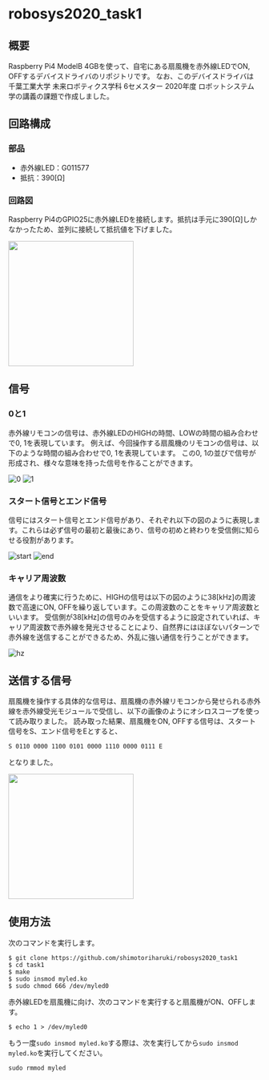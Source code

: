 # robosys2020_task1

## 概要

Raspberry Pi4 ModelB 4GBを使って、自宅にある扇風機を赤外線LEDでON, OFFするデバイスドライバのリポジトリです。
なお、このデバイスドライバは千葉工業大学 未来ロボティクス学科 6セメスター 2020年度 ロボットシステム学の講義の課題で作成しました。

## 回路構成

### 部品

- 赤外線LED：G011577
- 抵抗：390[Ω]

### 回路図

Raspberry Pi4のGPIO25に赤外線LEDを接続します。抵抗は手元に390[Ω]しかなかったため、並列に接続して抵抗値を下げました。

<img src="https://github.com/shimotoriharuki/robosys2020_task1/blob/master/imgs/circuit.png" width="250">


## 信号

### 0と1

赤外線リモコンの信号は、赤外線LEDのHIGHの時間、LOWの時間の組み合わせで0, 1を表現しています。
例えば、今回操作する扇風機のリモコンの信号は、以下のような時間の組み合わせで0, 1を表現しています。
この0, 1の並びで信号が形成され、様々な意味を持った信号を作ることができます。

![0](https://github.com/shimotoriharuki/robosys2020_task1/blob/master/imgs/irremocon_0.png)
![1](https://github.com/shimotoriharuki/robosys2020_task1/blob/master/imgs/irremocon_1.png)

### スタート信号とエンド信号

信号にはスタート信号とエンド信号があり、それぞれ以下の図のように表現します。これらは必ず信号の最初と最後にあり、信号の初めと終わりを受信側に知らせる役割があります。

![start](https://github.com/shimotoriharuki/robosys2020_task1/blob/master/imgs/irremocon_start.png)
![end](https://github.com/shimotoriharuki/robosys2020_task1/blob/master/imgs/irremocon_end.png)

### キャリア周波数

通信をより確実に行うために、HIGHの信号は以下の図のように38[kHz]の周波数で高速にON, OFFを繰り返しています。この周波数のことをキャリア周波数といいます。
受信側が38[kHz]の信号のみを受信するように設定されていれば、キャリア周波数で赤外線を発光させることにより、自然界にはほぼないパターンで赤外線を送信することができるため、外乱に強い通信を行うことができます。

![hz](https://github.com/shimotoriharuki/robosys2020_task1/blob/master/imgs/irremocon_hz.png)

## 送信する信号

扇風機を操作する具体的な信号は、扇風機の赤外線リモコンから発せられる赤外線を赤外線受光モジュールで受信し、以下の画像のようにオシロスコープを使って読み取りました。
読み取った結果、扇風機をON, OFFする信号は、スタート信号をS、エンド信号をEとすると、
```
S 0110 0000 1100 0101 0000 1110 0000 0111 E
```
となりました。

<img src="https://github.com/shimotoriharuki/robosys2020_task1/blob/master/imgs/scope.jpg" width="250">

## 使用方法

次のコマンドを実行します。
```shell
$ git clone https://github.com/shimotoriharuki/robosys2020_task1
$ cd task1
$ make
$ sudo insmod myled.ko 
$ sudo chmod 666 /dev/myled0 
```

赤外線LEDを扇風機に向け、次のコマンドを実行すると扇風機がON、OFFします。
```shell
$ echo 1 > /dev/myled0 
```

もう一度`sudo insmod myled.ko`する際は、次を実行してから`sudo insmod myled.ko`を実行してください。
```shell
sudo rmmod myled
```
